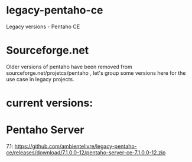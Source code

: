 # legacy-pentaho-ce
Legacy versions - Pentaho CE

# Sourceforge.net 
Older versions of pentaho have been removed from sourceforge.net/projetcs/pentaho , let's group some versions here for the use case in legacy projects.

# current versions:

# Pentaho Server
7.1: https://github.com/ambientelivre/legacy-pentaho-ce/releases/download/7.1.0.0-12/pentaho-server-ce-7.1.0.0-12.zip 

